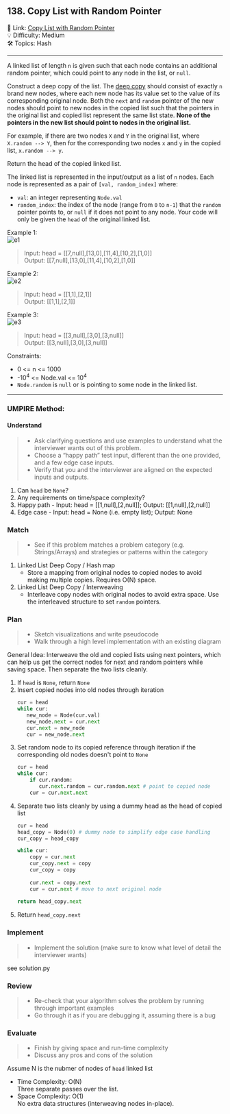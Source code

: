 ## 138. Copy List with Random Pointer
🔗 Link: [Copy List with Random Pointer](https://leetcode.com/problems/copy-list-with-random-pointer/description/)<br>
💡 Difficulty: Medium<br>
🛠️ Topics: Hash<br>

<hr>

A linked list of length `n` is given such that each node contains an additional random pointer, which could point to any node in the list, or `null`.<br>

Construct a deep copy of the list. The [deep copy](https://en.wikipedia.org/wiki/Object_copying#Deep_copy) should consist of exactly `n` brand new nodes, where each new node has its value set to the value of its corresponding original node. Both the `next` and `random` pointer of the new nodes should point to new nodes in the copied list such that the pointers in the original list and copied list represent the same list state. **None of the pointers in the new list should point to nodes in the original list.** <br>

For example, if there are two nodes `X` and `Y` in the original list, where `X.random --> Y`, then for the corresponding two nodes `x` and `y` in the copied list, `x.random --> y`.

Return the head of the copied linked list.

The linked list is represented in the input/output as a list of `n` nodes. Each node is represented as a pair of `[val, random_index]` where:

- `val`: an integer representing `Node.val`
- `random_index`: the index of the node (range from `0` to `n-1`) that the `random` pointer points to, or `null` if it does not point to any node.
Your code will only be given the `head` of the original linked list.<br>

 

Example 1:<br>
![e1](https://github.com/user-attachments/assets/e244005a-d49a-4e72-8990-7e1b4e8c8e06)

>Input: head = [[7,null],[13,0],[11,4],[10,2],[1,0]]<br>
Output: [[7,null],[13,0],[11,4],[10,2],[1,0]]<br>


Example 2:<br>
![e2](https://github.com/user-attachments/assets/fc09b9d4-cf94-4b9d-aa73-4bef94fadd5e)

>Input: head = [[1,1],[2,1]]<br>
Output: [[1,1],[2,1]]<br>


Example 3:<br>
![e3](https://github.com/user-attachments/assets/5cd31c7f-1a8a-4468-8af6-76852ec70a24)

>Input: head = [[3,null],[3,0],[3,null]]<br>
Output: [[3,null],[3,0],[3,null]]<br>
 

Constraints:<br>

- 0 <= n <= 1000
- -10<sup>4</sup> <= Node.val <= 10<sup>4</sup>
- `Node.random` is `null` or is pointing to some node in the linked list.
<hr>

### UMPIRE Method:
#### Understand

> - Ask clarifying questions and use examples to understand what the interviewer wants out of this problem.
> - Choose a “happy path” test input, different than the one provided, and a few edge case inputs. 
> - Verify that you and the interviewer are aligned on the expected inputs and outputs.
1. Can `head` be `None`?<br>
2. Any requirements on time/space complexity?<br>
3. Happy path - Input: head = [[1,null],[2,null]]; Output: [[1,null],[2,null]]<br>
4. Edge case - Input: head = None (i.e. empty list); Output: None<br>

### Match
> - See if this problem matches a problem category (e.g. Strings/Arrays) and strategies or patterns within the category
1. Linked List Deep Copy / Hash map
   - Store a mapping from original nodes to copied nodes to avoid making multiple copies. Requires O(N) space.
3. Linked List Deep Copy / Interweaving
   - Interleave copy nodes with original nodes to avoid extra space. Use the interleaved structure to set `random` pointers.
   
### Plan
> - Sketch visualizations and write pseudocode
> - Walk through a high level implementation with an existing diagram

General Idea: Interweave the old and copied lists using next pointers, which can help us get the correct nodes for next and random pointers while saving space. Then separate the two lists cleanly.<br>

1) If `head` is `None`, return `None`
2) Insert copied nodes into old nodes through iteration
   ```python
   cur = head
   while cur:
      new_node = Node(cur.val)
      new_node.next = cur.next
      cur.next = new_node
      cur = new_node.next
   ```
3) Set random node to its copied reference through iteration if the corresponding old nodes doesn't point to `None`
   ```python
   cur = head
   while cur:
       if cur.random:
          cur.next.random = cur.random.next # point to copied node
       cur = cur.next.next
   ```
4) Separate two lists cleanly by using a dummy head as the head of copied list
   ```python
   cur = head
   head_copy = Node(0) # dummy node to simplify edge case handling
   cur_copy = head_copy

   while cur:
       copy = cur.next
       cur_copy.next = copy
       cur_copy = copy
  
       cur.next = copy.next
       cur = cur.next # move to next original node
        
   return head_copy.next
   ```
5) Return `head_copy.next`
    
### Implement
> - Implement the solution (make sure to know what level of detail the interviewer wants)

see solution.py

### Review
> - Re-check that your algorithm solves the problem by running through important examples
> - Go through it as if you are debugging it, assuming there is a bug
### Evaluate
> - Finish by giving space and run-time complexity
> - Discuss any pros and cons of the solution

Assume N is the nubmer of nodes of `head` linked list

- Time Complexity: O(N)<br>
  Three separate passes over the list.<br>
- Space Complexity: O(1)<br>
  No extra data structures (interweaving nodes in-place).
